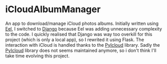 # iCloudAlbumManager
An app to download/manage iCloud photos albums.
Initially written using [Eel](https://github.com/python-eel/Eel), I switched to [Django](https://www.djangoproject.com/) because Eel was adding unnecessary complexity to the code.
I quickly realised that Django was way too overkill for this project (which is only a local app), so I rewrited it using Flask.
The interaction with iCloud is handled thanks to the [PyIcloud](https://github.com/picklepete/pyicloud) library. 
Sadly the [PyIcloud](https://github.com/picklepete/pyicloud) library does not seems maintained anymore, so i don't think I'll take time evolving this project.
